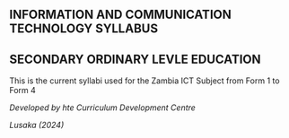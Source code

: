 ## INFORMATION AND COMMUNICATION TECHNOLOGY SYLLABUS
## SECONDARY ORDINARY LEVLE EDUCATION

This is the current syllabi used for the Zambia ICT Subject from Form 1 to Form 4

_Developed by hte Curriculum Development Centre_

_Lusaka (2024)_
